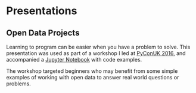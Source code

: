 # Presentations

## Open Data Projects

Learning to program can be easier when you have a problem to solve. This presentation was used as part of a workshop I led at [PyConUK 2016](http://2016.pyconuk.org/workshops/open-data-projects-with-python/), and accompanied a [Jupyter Notebook](https://github.com/pwalsh/notebooks/blob/master/opendataprojects/README.md) with code examples.

The workshop targeted beginners who may benefit from some simple examples of working with open data to answer real world questions or problems.
